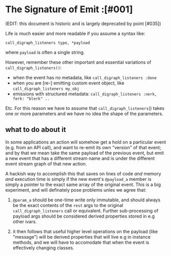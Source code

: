 # The Signature of Emit :[#001]

(EDIT: this document is historic and is largely deprecated by point [#035])

Life is much easier and more readable if you assume a syntax like:

    call_digraph_listeners type, *payload

where `payload` is often a single string.


However, remember these other important and essential variations of `call_digraph_listeners()`:

  + when the event has no metadata, like `call_digraph_listeners :done`
  + when you are [re-] emitting custom event object, like `call_digraph_listeners my_obj`
  + emissions with structured metadata: `call_digraph_listeners :nerk, ferk: "blerk" ..`

Etc.  For this reason we have to assume that `call_digraph_listeners`() takes one or more
parameters and we have no idea the shape of the parameters.


## what to do about it

In some applications an action will somehow get a hold on a particular
event (e.g. from an API call), and want to re-emit its own "version" of
that event; and by that we mean take the same payload of the previous
event, but emit a new event that has a different stream name and is
under the different event stream graph of that new action.

A hackish way to accomplish this that saves on lines of code *and*
memory *and* execution time is simply if the new event's `@payload_a`
member is simply a pointer to the exact same array of the original
event. This is a big experiment, and will definately pose problems
unles we agree that:

1) `@param_a` should be one-time write only immutable, and should always
be the exact contents of the `rest` args to the original `call_digraph_listeners` call or
equivalent.  Further sub-processing of payload args should be considered
derived properties stored in e.g other ivars.

2) it then follows that useful higher level operations
on the payload (like "message") will be derived properties that will
live e.g in instance methods, and we will have to accomodate that when
the event is effectively changing classes.
